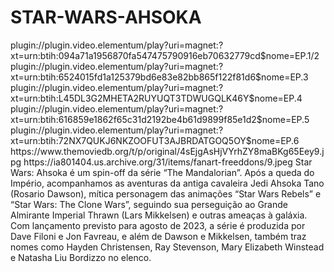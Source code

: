 # STAR-WARS-AHSOKA


<item>
<title>[COLOR silver][B] STAR WARS-AHSOKA 1º TEMPORADA [/COLOR][/B][COLOR yellow]  FULL HD  [B][/COLOR][/B]</title>
<link>plugin://plugin.video.elementum/play?uri=magnet:?xt=urn:btih:094a71a1956870fa547475790916eb70632779cd$nome=EP.1/2</link>
<link>plugin://plugin.video.elementum/play?uri=magnet:?xt=urn:btih:6524015fd1a125379bd6e83e82bb865f122f81d6$nome=EP.3</link>
<link>plugin://plugin.video.elementum/play?uri=magnet:?xt=urn:btih:L45DL3G2MHETA2RUYUQT3TDWUGQLK46Y$nome=EP.4</link>
<link>plugin://plugin.video.elementum/play?uri=magnet:?xt=urn:btih:616859e1862f65c31d2192be4b61d9899f85e1d2$nome=EP.5</link>
<link>plugin://plugin.video.elementum/play?uri=magnet:?xt=urn:btih:72NX7QUKJ6NKZOOFUT3AJBRDATGOQ5OY$nome=EP.6</link>
<thumbnail>https://www.themoviedb.org/t/p/original/4sEjgAsHjVYrhZY8maBKg65Eey9.jpg</thumbnail>
<fanart>https://ia801404.us.archive.org/31/items/fanart-freeddons/9.jpeg</fanart>
<info>Star Wars: Ahsoka é um spin-off da série “The Mandalorian”. Após a queda do Império, acompanhamos as aventuras da antiga cavaleira Jedi Ahsoka Tano (Rosario Dawson), mítica personagem das animações “Star Wars Rebels” e “Star Wars: The Clone Wars”, seguindo sua perseguição ao Grande Almirante Imperial Thrawn (Lars Mikkelsen) e outras ameaças à galáxia. Com lançamento previsto para agosto de 2023, a série é produzida por Dave Filoni e Jon Favreau, e além de Dawson e Mikkelsen, também traz nomes como Hayden Christensen, Ray Stevenson, Mary Elizabeth Winstead e Natasha Liu Bordizzo no elenco.</info>
</item>
